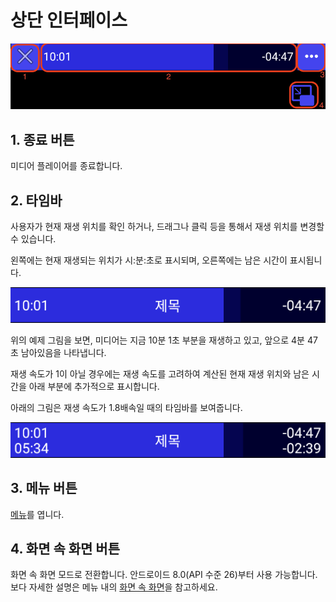 # 상단 인터페이스

![](./img/top_interface_full.png)

## 1. 종료 버튼
미디어 플레이어를 종료합니다.

## 2. 타임바
사용자가 현재 재생 위치를 확인 하거나, 드래그나 클릭 등을 통해서 재생 위치를 변경할 수 있습니다. 

왼쪽에는 현재 재생되는 위치가 시:분:초로 표시되며, 오른쪽에는 남은 시간이 표시됩니다.

![](./img/timebar_with_normal_playbackrate.png)

위의 예제 그림을 보면, 미디어는 지금 10분 1초 부분을 재생하고 있고, 앞으로 4분 47초 남아있음을 나타냅니다.

재생 속도가 1이 아닐 경우에는 재생 속도를 고려하여 계산된 현재 재생 위치와 남은 시간을 아래 부분에 추가적으로 표시합니다. 

아래의 그림은 재생 속도가 1.8배속일 때의 타임바를 보여줍니다.

![](./img/timebar_with_1.8x_playbackrate.png)

## 3. 메뉴 버튼
[메뉴](../menu/home.md)를 엽니다.

## 4. 화면 속 화면 버튼

화면 속 화면 모드로 전환합니다. 안드로이드 8.0(API 수준 26)부터 사용 가능합니다. 보다 자세한 설명은 메뉴 내의 [화면 속 화면](../menu/home.md#화면-속-화면)을 참고하세요.
